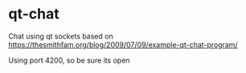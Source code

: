 # qt-chat
Chat using qt sockets based on https://thesmithfam.org/blog/2009/07/09/example-qt-chat-program/

Using port 4200, so be sure its open
